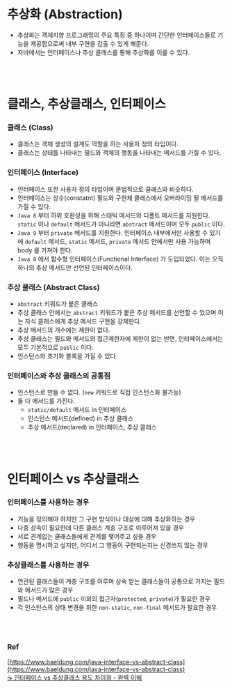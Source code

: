 # 추상화 (Abstraction)
* 추상화는 객체지향 프로그래밍의 주요 특징 중 하나이며 간단한 인터페이스들로 기능을 제공함으로써 내부 구현을 감출 수 있게 해준다.  
* 자바에서는 인터페이스나 추상 클래스를 통해 추상화를 이룰 수 있다.

<br/><br/>

# 클래스, 추상클래스, 인터페이스
### 클래스 (Class)
* 클래스는 객체 생성의 설계도 역할을 하는 사용자 정의 타입이다.
* 클래스는 상태를 나타내는 필드와 객체의 행동을 나타내는 메서드를 가질 수 있다.

### 인터페이스 (Interface)
* 인터페이스 또한 사용자 정의 타입이며 문법적으로 클래스와 비슷하다.
* 인터페이스는 상수(constatnt) 필드와 구현체 클래스에서 오버라이딩 될 메서드를 가질 수 있다.
* `Java 8` 부터 하위 호환성을 위해 스태틱 메서드와 디폴트 메서드를 지원한다. `static` 이나 `default` 메서드가 아니라면 `abstract` 메서드이며 모두 `public` 이다.
* `Java 9` 부터 `private` 메서드를 지원한다. 인터페이스 내부에서만 사용할 수 있기에 `default` 메서드, `static` 메서드, `private` 메서드 안에서만 사용 가능하며 body 를 가져야 한다.
* `Java 8` 에서 함수형 인터페이스(Functional Interface) 가 도입되었다. 이는 오직 하나의 추상 메서드만 선언된 인터페이스이다. 

### 추상 클래스 (Abstract Class)
* `abstract` 키워드가 붙은 클래스
* 추상 클래스 안에서는 `abstract` 키워드가 붙은 추상 메서드를 선언할 수 있으며 이는 자식 클래스에게 추상 메서드 구현을 강제한다.
* 추상 메서드의 개수에는 제한이 없다.
* 추상 클래스는 필드와 메서드의 접근제한자에 제한이 없는 반면, 인터페이스에서는 모두 기본적으로 `public` 이다.
* 인스턴스와 초기화 블록을 가질 수 있다.

### 인터페이스와 추상 클래스의 공통점
* 인스턴스로 만들 수 없다. (`new` 키워드로 직접 인스턴스화 불가능)
* 둘 다 메서드를 가진다.
    * `static/default` 메서드 in 인터페이스
    * 인스턴스 메서드(defined) in 추상 클래스
    * 추상 메서드(declared) in 인터페이스, 추상 클래스

<br/><br/>

# 인터페이스 vs 추상클래스
### 인터페이스를 사용하는 경우
* 기능을 정의해야 하지만 그 구현 방식이나 대상에 대해 추상화하는 경우
* 다중 상속이 필요한데 다른 클래스 계층 구조로 이루어져 있을 경우
* 서로 관계없는 클래스들에게 관계를 맺어주고 싶을 경우
* 행동을 명시하고 싶지만, 어디서 그 행동이 구현되는지는 신경쓰지 않는 경우

### 추상클래스를 사용하는 경우
* 연관된 클래스들이 계층 구조를 이루며 상속 받는 클래스들이 공통으로 가지는 필드와 메서드가 많은 경우
* 필드나 메서드에 `public` 이외의 접근자(`protected`, `private`)가 필요한 경우
* 각 인스턴스의 상태 변경을 위한 `non-static`, `non-final` 메서드가 필요한 경우

<br/><br/>

### Ref
[https://www.baeldung.com/java-interface-vs-abstract-class](https://www.baeldung.com/java-interface-vs-abstract-class)  
[☕ 인터페이스 vs 추상클래스 용도 차이점 - 완벽 이해](https://inpa.tistory.com/entry/JAVA-%E2%98%95-%EC%9D%B8%ED%84%B0%ED%8E%98%EC%9D%B4%EC%8A%A4-vs-%EC%B6%94%EC%83%81%ED%81%B4%EB%9E%98%EC%8A%A4-%EC%B0%A8%EC%9D%B4%EC%A0%90-%EC%99%84%EB%B2%BD-%EC%9D%B4%ED%95%B4%ED%95%98%EA%B8%B0#%EC%B6%94%EC%83%81%ED%81%B4%EB%9E%98%EC%8A%A4%EB%A5%BC_%EC%82%AC%EC%9A%A9%ED%95%98%EB%8A%94_%EA%B2%BD%EC%9A%B0)